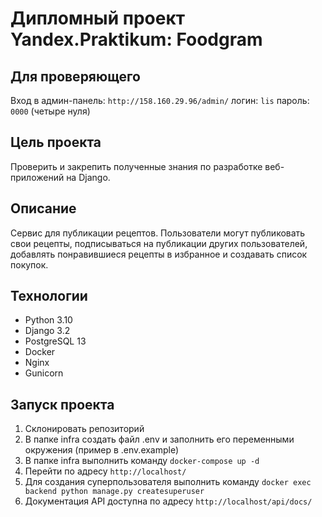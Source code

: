 # Дипломный проект Yandex.Praktikum: Foodgram

## Для проверяющего
Вход в админ-панель: `http://158.160.29.96/admin/` логин: `lis` пароль: `0000` (четыре нуля)

## Цель проекта
Проверить и закрепить полученные знания по разработке веб-приложений на Django.

## Описание
Сервис для публикации рецептов. Пользователи могут публиковать свои рецепты, подписываться на публикации других пользователей, добавлять понравившиеся рецепты в избранное и создавать список покупок.

## Технологии
- Python 3.10
- Django 3.2
- PostgreSQL 13
- Docker
- Nginx
- Gunicorn

## Запуск проекта
1. Склонировать репозиторий
2. В папке infra создать файл .env и заполнить его переменными окружения (пример в .env.example)
3. В папке infra выполнить команду `docker-compose up -d`
4. Перейти по адресу `http://localhost/`
5. Для создания суперпользователя выполнить команду `docker exec backend python manage.py createsuperuser`
6. Документация API доступна по адресу `http://localhost/api/docs/`
